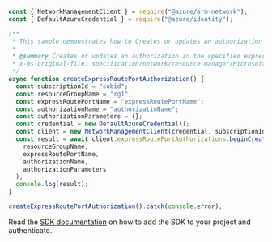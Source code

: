 ```javascript
const { NetworkManagementClient } = require("@azure/arm-network");
const { DefaultAzureCredential } = require("@azure/identity");

/**
 * This sample demonstrates how to Creates or updates an authorization in the specified express route port.
 *
 * @summary Creates or updates an authorization in the specified express route port.
 * x-ms-original-file: specification/network/resource-manager/Microsoft.Network/stable/2021-08-01/examples/ExpressRoutePortAuthorizationCreate.json
 */
async function createExpressRoutePortAuthorization() {
  const subscriptionId = "subid";
  const resourceGroupName = "rg1";
  const expressRoutePortName = "expressRoutePortName";
  const authorizationName = "authorizatinName";
  const authorizationParameters = {};
  const credential = new DefaultAzureCredential();
  const client = new NetworkManagementClient(credential, subscriptionId);
  const result = await client.expressRoutePortAuthorizations.beginCreateOrUpdateAndWait(
    resourceGroupName,
    expressRoutePortName,
    authorizationName,
    authorizationParameters
  );
  console.log(result);
}

createExpressRoutePortAuthorization().catch(console.error);
```

Read the [SDK documentation](https://github.com/Azure/azure-sdk-for-js/blob/%40azure%2Farm-network_28.0.0/sdk/network/arm-network/README.md) on how to add the SDK to your project and authenticate.
